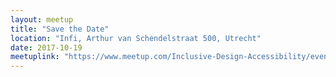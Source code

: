 ```yaml
---
layout: meetup
title: "Save the Date"
location: "Infi, Arthur van Schendelstraat 500, Utrecht"
date: 2017-10-19
meetuplink: "https://www.meetup.com/Inclusive-Design-Accessibility/events/239750534/"
---
```

